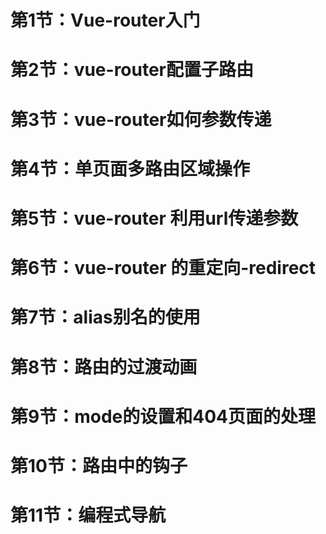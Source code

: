 

# 第1节：Vue-router入门

# 第2节：vue-router配置子路由

# 第3节：vue-router如何参数传递

# 第4节：单页面多路由区域操作

# 第5节：vue-router 利用url传递参数

# 第6节：vue-router 的重定向-redirect

# 第7节：alias别名的使用

# 第8节：路由的过渡动画

# 第9节：mode的设置和404页面的处理

# 第10节：路由中的钩子

# 第11节：编程式导航